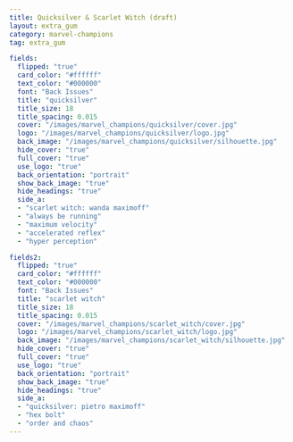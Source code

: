 ```yaml
---
title: Quicksilver & Scarlet Witch (draft)
layout: extra_gum
category: marvel-champions
tag: extra_gum

fields:
  flipped: "true"
  card_color: "#ffffff"
  text_color: "#000000"
  font: "Back Issues"
  title: "quicksilver"
  title_size: 18
  title_spacing: 0.015
  cover: "/images/marvel_champions/quicksilver/cover.jpg"
  logo: "/images/marvel_champions/quicksilver/logo.jpg"
  back_image: "/images/marvel_champions/quicksilver/silhouette.jpg"
  hide_cover: "true"
  full_cover: "true"
  use_logo: "true"
  back_orientation: "portrait"
  show_back_image: "true"
  hide_headings: "true"
  side_a:
  - "scarlet witch: wanda maximoff"
  - "always be running"
  - "maximum velocity"
  - "accelerated reflex"
  - "hyper perception"

fields2:
  flipped: "true"
  card_color: "#ffffff"
  text_color: "#000000"
  font: "Back Issues"
  title: "scarlet witch"
  title_size: 18
  title_spacing: 0.015
  cover: "/images/marvel_champions/scarlet_witch/cover.jpg"
  logo: "/images/marvel_champions/scarlet_witch/logo.jpg"
  back_image: "/images/marvel_champions/scarlet_witch/silhouette.jpg"
  hide_cover: "true"
  full_cover: "true"
  use_logo: "true"
  back_orientation: "portrait"
  show_back_image: "true"
  hide_headings: "true"
  side_a:
  - "quicksilver: pietro maximoff"
  - "hex bolt"
  - "order and chaos"
---
```


